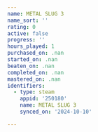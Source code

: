 ```yaml
---
name: METAL SLUG 3
name_sort: ''
rating: 0
active: false
progress: ''
hours_played: 1
purchased_on: .nan
started_on: .nan
beaten_on: .nan
completed_on: .nan
mastered_on: .nan
identifiers:
  - type: steam
    appid: '250180'
    name: METAL SLUG 3
    synced_on: '2024-10-10'

---
```

